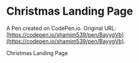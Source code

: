 # Christmas Landing Page

A Pen created on CodePen.io. Original URL: [https://codepen.io/shamim539/pen/BayygVb](https://codepen.io/shamim539/pen/BayygVb).

Christmas Landing Page